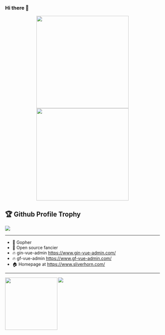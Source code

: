 ### Hi there 👋

<p align="center">
  <img src="https://little.kylerconway.com/images/golang-what.gif" width="300">
  <img src="https://intro.rustbridge.com/img/ferris.gif" width="300">
</p>

<!--
**SliverHorn/SliverHorn** is a ✨ _special_ ✨ repository because its `README.md` (this file) appears on your GitHub profile.

Here are some ideas to get you started:

- 🔭 I’m currently working on ...
- 🌱 I’m currently learning ...
- 👯 I’m looking to collaborate on ...
- 🤔 I’m looking for help with ...
- 💬 Ask me about ...
- 📫 How to reach me: ...
- 😄 Pronouns: ...
- ⚡ Fun fact: ...
-->

<h2>🏆 Github Profile Trophy</h2>
<img src="https://github-profile-trophy.vercel.app/?username=SliverHorn&column=7"/>

---

- 🔭 Gopher
- 🌱 Open source fancier
- 🔥 gin-vue-admin https://www.gin-vue-admin.com/
- 🔥 gf-vue-admin https://www.gf-vue-admin.com/
- 🏠 Homepage at https://www.sliverhorn.com/

---

<div>
  <img height="170" align="left" src="https://github-readme-stats.vercel.app/api?username=SliverHorn&count_private=true&include_all_commits=true" />
  <img src="https://github-readme-stats.vercel.app/api/top-langs/?username=SliverHorn&layout=compact" />
</div>

